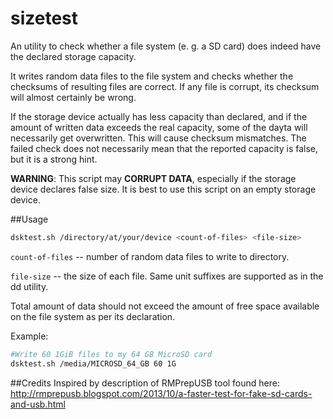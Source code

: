# sizetest
An utility to check whether a file system (e. g. a SD card) does indeed have the declared storage capacity.

It writes random data files to the file system and checks whether the checksums of resulting files are correct. 
If any file is corrupt, its checksum will almost certainly be wrong.

If the storage device actually has less capacity than declared, and if the amount of written data exceeds the real capacity, 
some of the dayta will necessarily get overwritten. This will cause checksum mismatches.
The failed check does not necessarily mean that the reported capacity is false, but it is a strong hint.

**WARNING**: This script may **CORRUPT DATA**, especially if the storage device declares false size. 
It is best to use this script on an empty storage device.

##Usage
```bash
dsktest.sh /directory/at/your/device <count-of-files> <file-size>
```
`count-of-files` -- number of random data files to write to directory. 

`file-size` -- the size of each file. Same unit suffixes are supported as in the dd utility.

Total amount of data should not exceed the amount of free space available on the file system as per its declaration.

Example:
```bash
#Write 60 1GiB files to my 64 GB MicroSD card
dsktest.sh /media/MICROSD_64_GB 60 1G
```


##Credits
Inspired by description of RMPrepUSB tool found here: http://rmprepusb.blogspot.com/2013/10/a-faster-test-for-fake-sd-cards-and-usb.html
